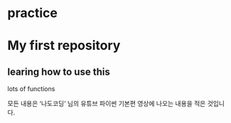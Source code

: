 # practice
My first repository
=
learing how to use this
-
lots of functions

모든 내용은 ‘나도코딩’ 님의 유튜브 파이썬 기본편 영상에 나오는 내용을 적은 것입니다.
